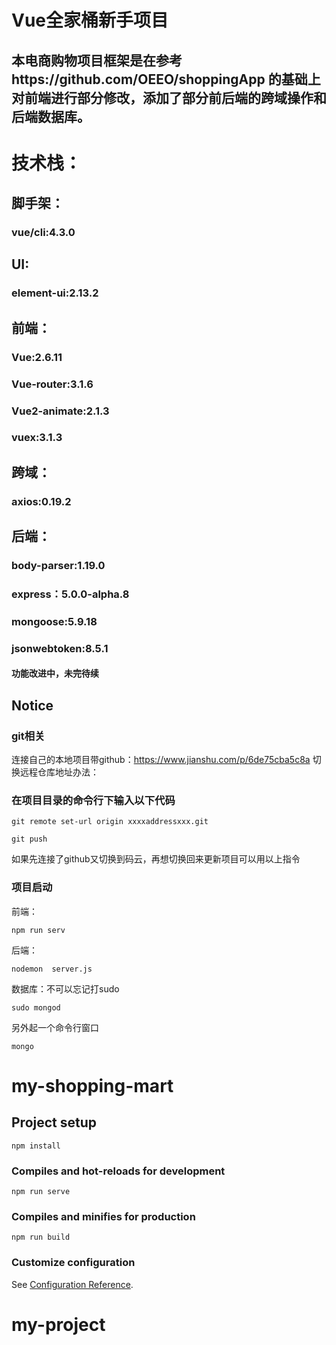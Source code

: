 # Vue全家桶新手项目
## 本电商购物项目框架是在参考https://github.com/OEEO/shoppingApp 的基础上对前端进行部分修改，添加了部分前后端的跨域操作和后端数据库。
# 技术栈：
## 脚手架：
### vue/cli:4.3.0
## UI:
### element-ui:2.13.2
## 前端：
### Vue:2.6.11
### Vue-router:3.1.6
### Vue2-animate:2.1.3
### vuex:3.1.3
## 跨域：
### axios:0.19.2
## 后端：
### body-parser:1.19.0
### express：5.0.0-alpha.8
### mongoose:5.9.18
### jsonwebtoken:8.5.1
#### 功能改进中，未完待续

## Notice
### git相关
连接自己的本地项目带github：https://www.jianshu.com/p/6de75cba5c8a
切换远程仓库地址办法：
### 在项目目录的命令行下输入以下代码
```
git remote set-url origin xxxxaddressxxx.git
```
```
git push
```
如果先连接了github又切换到码云，再想切换回来更新项目可以用以上指令
### 项目启动
前端：
```
npm run serv
```
后端：
```
nodemon  server.js
```
数据库：不可以忘记打sudo
```
sudo mongod
```
另外起一个命令行窗口
```
mongo
```


# my-shopping-mart

## Project setup
```
npm install
```

### Compiles and hot-reloads for development
```
npm run serve
```

### Compiles and minifies for production
```
npm run build
```

### Customize configuration
See [Configuration Reference](https://cli.vuejs.org/config/).
# my-project

